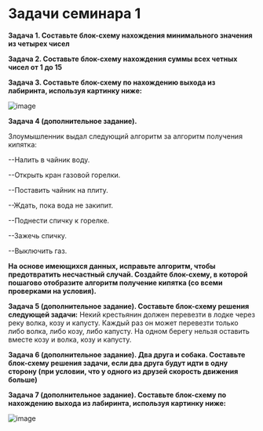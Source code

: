 # Задачи семинара 1

**Задача 1. Составьте блок-схему нахождения минимального значения из четырех чисел**

**Задача 2. Составьте блок-схему нахождения суммы всех четных чисел от 1 до 15**

**Задача 3. Составьте блок-схему по нахождению выхода из лабиринта, используя картинку ниже:**

![image](https://user-images.githubusercontent.com/60044826/175788563-606ec656-f368-4fec-a106-afe205295c91.png)


**Задача 4 (дополнительное задание).**

Злоумышленник выдал следующий алгоритм за алгоритм получения кипятка:

--Налить в чайник воду.

--Открыть кран газовой горелки.

--Поставить чайник на плиту.

--Ждать, пока вода не закипит.

--Поднести спичку к горелке.

--Зажечь спичку.

--Выключить газ.


**На основе имеющихся данных, исправьте алгоритм, чтобы предотвратить несчастный случай. Создайте блок-схему, в которой пошагово отобразите алгоритм получение кипятка (со всеми проверками на условия).**

**Задача 5 (дополнительное задание). Составьте блок-схему решения следующей задачи:**
Некий крестьянин должен перевезти в лодке через реку волка, козу и капусту. Каждый раз он может перевезти только либо волка, либо козу, либо капусту. На одном берегу нельзя оставить вместе козу и волка, козу и капусту.

**Задача 6 (дополнительное задание). Два друга и собака. Составьте блок-схему решения задачи, если два друга будут идти в одну сторону
(при условии, что у одного из друзей скорость движения больше)**

**Задача 7 (дополнительное задание). Составьте блок-схему по нахождению выхода из лабиринта, используя картинку ниже:**

![image](https://user-images.githubusercontent.com/60044826/175789027-1d5b5460-c766-4318-9f89-3f886885f3db.png)

